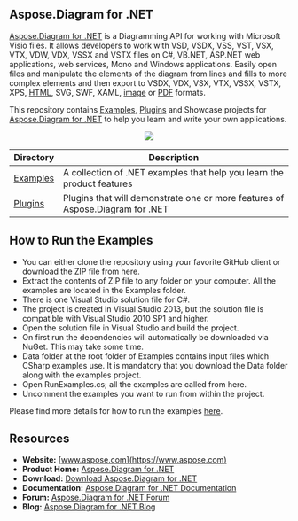 ## Aspose.Diagram for .NET

[Aspose.Diagram for .NET](https://products.aspose.com/diagram/net) is a Diagramming API for working with Microsoft Visio files. It allows developers to work with VSD, VSDX, VSS, VST, VSX, VTX, VDW, VDX, VSSX and VSTX files on C#, VB.NET, ASP.NET web applications, web services, Mono and Windows applications. Easily open files and manipulate the elements of the diagram from lines and fills to more complex elements and then export to VSDX, VDX, VSX, VTX, VSSX, VSTX, XPS, [HTML](https://wiki.fileformat.com/web/html/), SVG, SWF, XAML, [image](https://wiki.fileformat.com/image/) or [PDF](https://wiki.fileformat.com/view/pdf/) formats.

This repository contains [Examples](Examples), [Plugins](Plugins) and Showcase projects for [Aspose.Diagram for .NET](https://products.aspose.com/diagram/net) to help you learn and write your own applications.

<p align="center">
  <a title="Download Examples ZIP" href="https://github.com/aspose-diagram/Aspose.Diagram-for-.NET/archive/master.zip">
	<img src="https://raw.github.com/AsposeExamples/java-examples-dashboard/master/images/downloadZip-Button-Large.png" />
  </a>
</p>

Directory | Description
--------- | -----------
[Examples](Examples)  | A collection of .NET examples that help you learn the product features
[Plugins](Plugins)  | Plugins that will demonstrate one or more features of Aspose.Diagram for .NET

## How to Run the Examples
+ You can either clone the repository using your favorite GitHub client or download the ZIP file from here.
+ Extract the contents of ZIP file to any folder on your computer. All the examples are located in the Examples folder.
+ There is one Visual Studio solution file for C#.
+ The project is created in Visual Studio 2013, but the solution file is compatible with Visual Studio 2010 SP1 and higher.
+ Open the solution file in Visual Studio and build the project.
+ On first run the dependencies will automatically be downloaded via NuGet. This may take some time.
+ Data folder at the root folder of Examples contains input files which CSharp examples use. It is mandatory that you download the Data folder along with the examples project.
+ Open RunExamples.cs; all the examples are called from here.
+ Uncomment the examples you want to run from within the project.

Please find more details for how to run the examples [here](https://docs.aspose.com/display/diagramnet/How+to+Run+the+Examples).

## Resources

+ **Website:** [www.aspose.com](https://www.aspose.com)
+ **Product Home:** [Aspose.Diagram for .NET](https://products.aspose.com/diagram/net)
+ **Download:** [Download Aspose.Diagram for .NET](https://www.nuget.org/packages/Aspose.Diagram)
+ **Documentation:** [Aspose.Diagram for .NET Documentation](https://docs.aspose.com//display/diagramnet/Home)
+ **Forum:** [Aspose.Diagram for .NET Forum](https://forum.aspose.com/c/diagram)
+ **Blog:** [Aspose.Diagram for .NET Blog](https://blog.aspose.com/category/aspose-products/aspose-diagram-product-family/)
